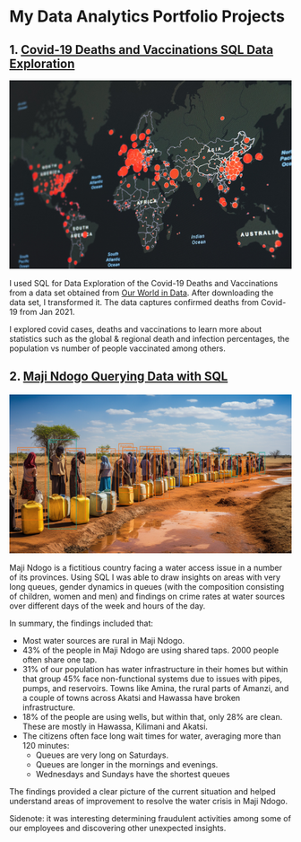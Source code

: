# My Data Analytics Portfolio Projects

## 1. [Covid-19 Deaths and Vaccinations SQL Data Exploration](https://github.com/hazelapondi/Data-Analytics-Portfolio-Projects/blob/main/covid_deaths_and_vaccinations.sql)

![Covid-19 across the globe](https://github.com/hazelapondi/Data-Analytics-Portfolio-Projects/blob/main/img/covid.png)

I used SQL for Data Exploration of the Covid-19 Deaths and Vaccinations from a data set obtained from [Our World in Data](https://ourworldindata.org/covid-deaths "Coronavirus"). After downloading the data set, I transformed it. The data captures confirmed deaths from Covid-19 from Jan 2021. 

I explored covid cases, deaths and vaccinations to learn more about statistics such as the global & regional death and infection percentages, the population vs number of people vaccinated among others.

## 2. [Maji Ndogo Querying Data with SQL](https://github.com/hazelapondi/Data-Analytics-Portfolio-Projects/blob/main/maji_ndogo.sql)

![People queueing for water in Maji Ndogo - 42 Amani Loop, Sokoto](https://github.com/hazelapondi/Data-Analytics-Portfolio-Projects/blob/main/img/maji_ndogo.PNG)

Maji Ndogo is a fictitious country facing a water access issue in a number of its provinces. Using SQL I was able to draw insights on areas with very long queues, gender dynamics in queues (with the composition consisting of children, women and men) and  findings on crime rates at water sources over different days of the week and hours of the day. 

In summary, the findings included that:

* Most water sources are rural in Maji Ndogo.
* 43% of the people in Maji Ndogo are using shared taps. 2000 people often share one tap.
* 31% of our population has water infrastructure in their homes but within that group 45% face non-functional systems due to issues with pipes, pumps, and reservoirs. Towns like Amina, the rural parts of Amanzi, and a couple of towns across Akatsi and Hawassa have broken infrastructure.
* 18% of the people are using wells, but within that, only 28% are clean. These are mostly in Hawassa, Kilimani and Akatsi.
* The citizens often face long wait times for water, averaging more than 120 minutes:
  * Queues are very long on Saturdays.
  * Queues are longer in the mornings and evenings.
  * Wednesdays and Sundays have the shortest queues
    
The findings provided a clear picture of the current situation and helped understand areas of improvement to resolve the water crisis in Maji Ndogo. 

Sidenote: it was interesting determining fraudulent activities among some of our employees and discovering other unexpected insights.
